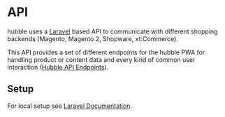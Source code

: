 # API
 
hubble uses a [Laravel](https://laravel.com/) based API to communicate with different shopping backends (Magento, Magento 2, Shopware, xt:Commerce).
   
This API provides a set of different endpoints for the hubble PWA for handling product or content data and every kind of common user interaction ([Hubble API
                                                                                                                                                Endpoints](./endpoints.html)).  

## Setup

For local setup see [Laravel Documentation](https://laravel.com/docs/6.x/installation).
